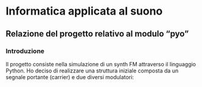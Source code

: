 # Informatica applicata al suono
## Relazione del progetto relativo al modulo “pyo”

<h3>Introduzione</h3>
<p> 
  Il progetto consiste nella simulazione di un synth FM attraverso il linguaggio Python.
Ho deciso di realizzare una struttura iniziale composta da un segnale portante (carrier) e due diversi modulatori:
</p>
